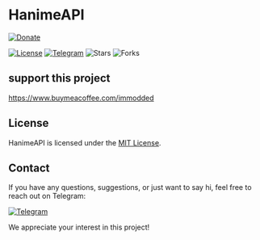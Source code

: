 


# HanimeAPI
[![Donate](https://img.shields.io/badge/Donate-Buy%20Me%20a%20Coffee-orange.svg)](https://www.buymeacoffee.com/immodded)

[![License](https://img.shields.io/badge/License-MIT-blue.svg)](https://github.com/hanimebeast/hanimeapi/blob/main/LICENSE)
[![Telegram](https://img.shields.io/badge/Contact-%40immodded-blue.svg)](https://t.me/immodded)
![Stars](https://img.shields.io/github/stars/hanimebeast/hanimeapi?style=social)
![Forks](https://img.shields.io/github/forks/hanimebeast/hanimeapi?style=social)


## support this project
https://www.buymeacoffee.com/immodded

## License

HanimeAPI is licensed under the [MIT License](LICENSE).

## Contact

If you have any questions, suggestions, or just want to say hi, feel free to reach out on Telegram:

[![Telegram](https://img.shields.io/badge/Contact-%40immodded-blue.svg)](https://t.me/immodded)

We appreciate your interest in this project!
